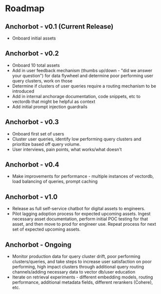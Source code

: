 # Roadmap

## Anchorbot - v0.1 (Current Release)
* Onboard initial assets

## Anchorbot - v0.2
* Onboard 10 total assets
* Add in user feedback mechanism (thumbs up/down - "did we answer your question") for data flywheel and determine poor performing user query clusters, work on those
* Determine if clusters of user queries require a routing mechanism to be introduced
* Add in internal anchorage documentation, code snippets, etc to vectordb that might be helpful as context
* Add initial prompt injection guardrails


## Anchorbot - v0.3
* Onboard first set of users 
* Cluster user queries, identify low performing query clusters and prioritize based off query volume. 
* User interviews, pain points, what works/what doesn't

## Anchorbot - v0.4
* Make improvements for performance - multiple instances of vectordb, load balancing of queries, prompt caching

## Anchorbot - v1.0
* Release as full self-service chatbot for digital assets to engineers. 
* Pilot lagging adoption process for expected upcoming assets. Ingest necessary asset documentation, perform initial POC testing for that asset, and then move to prod for engineer use. Repeat process for next set of expected upcoming assets.

## Anchorbot - Ongoing
* Monitor production data for query cluster drift, poor performing clusters/queries, and take steps to increase user satisfaction on poor performing, high impact clusters through additional query routing channels/adding necessary data to vector db/user education  
* Iterate on retrieval experiments - different embedding models, routing performance, additional metadata fields, different rerankers (Cohere), etc.



